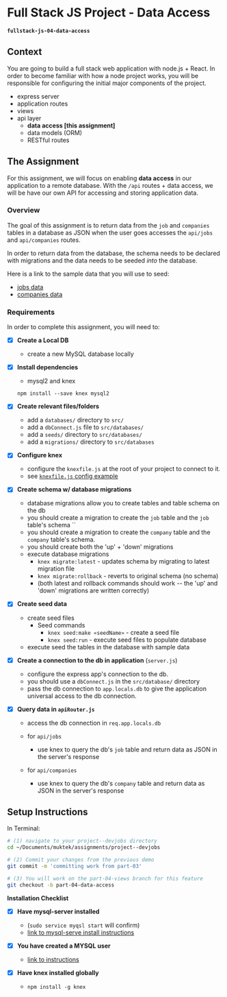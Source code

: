 # Full Stack JS Project - Data Access
**`fullstack-js-04-data-access`**


## Context
You are going to build a full stack web application with node.js + React. In order to become familiar with how a node project works, you will be responsible for configuring the  initial major components of the project.  

- express server
- application routes
- views
- api layer
  - **data access [this assignment]**
  - data models (ORM)
  - RESTful routes


## The Assignment
For this assignment, we will focus on enabling **data access** in our application to a remote database. With the `/api` routes + data access, we will be have our own API for accessing and storing application data.

###  Overview
The goal of this assignment is to return data from the `job` and `companies` tables in a database as JSON when the user goes accesses the `api/jobs` and `api/companies` routes.  

In order to return data from the database, the schema needs to be declared with migrations and the data needs to be seeded *into* the database.

Here is a link to the sample data that you will use to seed:
  - [jobs data](https://github.com/muktek/assignment--fullstack-js-04-data-access/blob/master/seeddata/jobsData.js)
  - [companies data](https://github.com/muktek/assignment--fullstack-js-04-data-access/blob/master/seeddata/companiesData.js)


### Requirements
In order to complete this assignment, you will need to:


- [x] **Create a Local DB**
  + create a new MySQL database locally

- [x] **Install dependencies**
  - mysql2 and knex
  ```
  npm install --save knex mysql2
  ```

- [x] **Create relevant files/folders**
  + add a `databases/` directory to `src/`
  + add a `dbConnect.js` file to `src/databases/`
  + add a `seeds/` directory to `src/databases/`
  + add a `migrations/` directory to `src/databases`

- [x] **Configure knex**
  + configure the `knexfile.js` at the root of your project to connect to it.
  - see [`knexfile.js` config example](./knexfile.js)


- [x] **Create schema w/ database migrations**
  + database migrations allow you to create tables and table schema on the db
  + you should create a migration to create the `job` table and the `job` table's schema
    ``
  + you should create a migration to create the `company` table and the `company` table's schema.
  + you should create both the 'up' + 'down' migrations
  + execute database migrations
    - `knex migrate:latest` - updates schema by migrating to latest migration file
    - `knex migrate:rollback` - reverts to original schema (no schema)
    - (both latest and rollback commands should work -- the 'up' and 'down' migrations are written correctly)

- [x] **Create seed data**
  - create seed files
    - Seed commands
      - `knex seed:make «seedName»` - create a seed file
      - `knex seed:run` - execute seed files to populate database
  -  execute seed the tables in the database with sample data

- [x] **Create a connection to the db in application** (`server.js`)
  + configure the express app's connection to the db.
  + you should use a `dbConnect.js` in the `src/database/` directory
  + pass the db connection to `app.locals.db` to give the application universal access to the db connection.


- [x] **Query data in `apiRouter.js`**
  + access the db connection in `req.app.locals.db`
  + for `api/jobs`
    - use knex to query the db's `job` table and return data as JSON in the server's response

  + for `api/companies`
    - use knex to query the db's `company` table and return data as JSON in the server's response




## Setup Instructions

In Terminal:

```sh
# (1) navigate to your project--devjobs directory
cd ~/Documents/muktek/assignments/project--devjobs

# (2) Commit your changes from the previous demo
git commit -m 'committing work from part-03'

# (3) You will work on the part-04-views branch for this feature
git checkout -b part-04-data-access

```

**Installation Checklist**

- [x] **Have mysql-server installed**
  - (`sudo service myqsl start` will confirm)
  - [link to mysql-serve install instructions](mysqlserverconfig.md)

- [x] **You have created a MYSQL user**
  - [link to instructions](_mysqluserconfig.md)

- [x] **Have knex installed globally**
  - `npm install -g knex`
